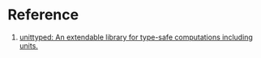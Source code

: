 # Reference

1. [unittyped: An extendable library for type-safe computations including units.](https://hackage.haskell.org/package/unittyped)

